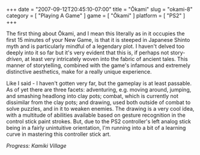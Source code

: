 +++
date = "2007-09-12T20:45:10-07:00"
title = "Ōkami"
slug = "okami-8"
category = [ "Playing A Game" ]
game = [ "Ōkami" ]
platform = [ "PS2" ]
+++

The first thing about Ōkami, and I mean this literally as in it occupies the first 15 minutes of your New Game, is that it is steeped in Japanese Shinto myth and is particularly mindful of a legendary plot.  I haven't delved too deeply into it so far but it's very evident that this is, if perhaps not story-<i>driven</i>, at least very intricately woven into the fabric of ancient tales.  This manner of storytelling, combined with the game's infamous and extremely distinctive aesthetics, make for a really unique experience.

Like I said - I haven't gotten very far, but the gameplay is at least passable.  As of yet there are three facets: adventuring, e.g. moving around, jumping, and smashing headlong into clay pots; combat, which is currently not dissimilar from the clay pots; and drawing, used both outside of combat to solve puzzles, and in it to weaken enemies.  The drawing is a very cool idea, with a multitude of abilities available based on gesture recognition in the control stick paint strokes.  But, due to the PS2 controller's left analog stick being in a fairly unintuitive orientation, I'm running into a bit of a learning curve in mastering this controller stick art.

<i>Progress: Kamiki Village</i>
